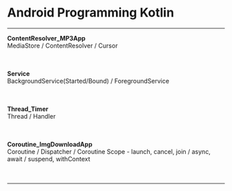 # Android Programming Kotlin
___


**ContentResolver_MP3App**</br>
MediaStore / ContentResolver / Cursor</br>
<br></br>

**Service**</br>
BackgroundService(Started/Bound) / ForegroundService</br>
<br></br>

**Thread_Timer**</br>
Thread / Handler</br>
<br></br>

**Coroutine_ImgDownloadApp**</br>
Coroutine / Dispatcher / Coroutine Scope - launch, cancel, join / async, await / suspend, withContext</br>
<br></br>


---

